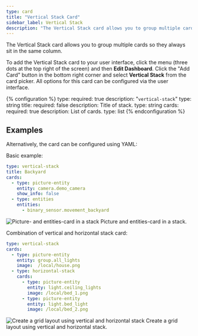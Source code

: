 ```yaml
---
type: card
title: "Vertical Stack Card"
sidebar_label: Vertical Stack
description: "The Vertical Stack card allows you to group multiple cards so they always sit in the same column."
---
```


The Vertical Stack card allows you to group multiple cards so they always sit in the same column.

To add the Vertical Stack card to your user interface, click the menu (three dots at the top right of the screen) and then **Edit Dashboard**. Click the "Add Card" button in the bottom right corner and select **Vertical Stack** from the card picker. All options for this card can be configured via the user interface.

{% configuration %}
type:
  required: true
  description: "`vertical-stack`"
  type: string
title:
  required: false
  description: Title of stack.
  type: string
cards:
  required: true
  description: List of cards.
  type: list
{% endconfiguration %}

## Examples

Alternatively, the card can be configured using YAML:

Basic example:

```yaml
type: vertical-stack
title: Backyard
cards:
  - type: picture-entity
    entity: camera.demo_camera
    show_info: false
  - type: entities
    entities:
      - binary_sensor.movement_backyard
```

<p class="img">
  <img src="/images/lovelace/lovelace_vertical-stack.png" alt="Picture- and entities-card in a stack">
  Picture and entities-card in a stack.
</p>

Combination of vertical and horizontal stack card:

```yaml
type: vertical-stack
cards:
  - type: picture-entity
    entity: group.all_lights
    image:  /local/house.png
  - type: horizontal-stack
    cards:
      - type: picture-entity
        entity: light.ceiling_lights
        image: /local/bed_1.png
      - type: picture-entity
        entity: light.bed_light
        image: /local/bed_2.png
```

<p class="img">
  <img src="/images/lovelace/lovelace_vertical-horizontal-stack.png" alt="Create a grid layout using vertical and horizontal stack">
  Create a grid layout using vertical and horizontal stack.
</p>
